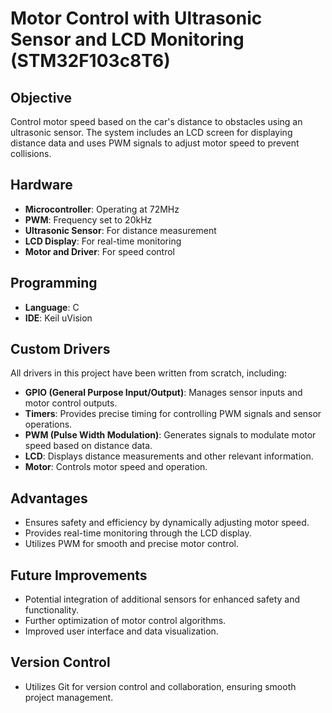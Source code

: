 # Motor Control with Ultrasonic Sensor and LCD Monitoring (STM32F103c8T6)

## Objective

Control motor speed based on the car's distance to obstacles using an ultrasonic sensor. The system includes an LCD screen for displaying distance data and uses PWM signals to adjust motor speed to prevent collisions.

## Hardware

- **Microcontroller**: Operating at 72MHz
- **PWM**: Frequency set to 20kHz
- **Ultrasonic Sensor**: For distance measurement
- **LCD Display**: For real-time monitoring
- **Motor and Driver**: For speed control

## Programming

- **Language**: C
- **IDE**: Keil uVision

## Custom Drivers

All drivers in this project have been written from scratch, including:

- **GPIO (General Purpose Input/Output)**: Manages sensor inputs and motor control outputs.
- **Timers**: Provides precise timing for controlling PWM signals and sensor operations.
- **PWM (Pulse Width Modulation)**: Generates signals to modulate motor speed based on distance data.
- **LCD**: Displays distance measurements and other relevant information.
- **Motor**: Controls motor speed and operation.

## Advantages

- Ensures safety and efficiency by dynamically adjusting motor speed.
- Provides real-time monitoring through the LCD display.
- Utilizes PWM for smooth and precise motor control.

## Future Improvements

- Potential integration of additional sensors for enhanced safety and functionality.
- Further optimization of motor control algorithms.
- Improved user interface and data visualization.

## Version Control

- Utilizes Git for version control and collaboration, ensuring smooth project management.
